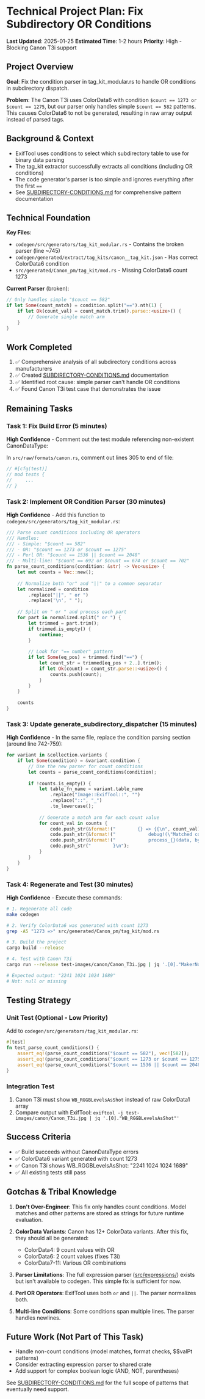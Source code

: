 # Technical Project Plan: Fix Subdirectory OR Conditions

**Last Updated**: 2025-01-25
**Estimated Time**: 1-2 hours
**Priority**: High - Blocking Canon T3i support

## Project Overview

**Goal**: Fix the condition parser in tag_kit_modular.rs to handle OR conditions in subdirectory dispatch.

**Problem**: The Canon T3i uses ColorData6 with condition `$count == 1273 or $count == 1275`, but our parser only handles simple `$count == 582` patterns. This causes ColorData6 to not be generated, resulting in raw array output instead of parsed tags.

## Background & Context

- ExifTool uses conditions to select which subdirectory table to use for binary data parsing
- The tag_kit extractor successfully extracts all conditions (including OR conditions)
- The code generator's parser is too simple and ignores everything after the first `==`
- See [SUBDIRECTORY-CONDITIONS.md](../guides/SUBDIRECTORY-CONDITIONS.md) for comprehensive pattern documentation

## Technical Foundation

**Key Files**:
- `codegen/src/generators/tag_kit_modular.rs` - Contains the broken parser (line ~745)
- `codegen/generated/extract/tag_kits/canon__tag_kit.json` - Has correct ColorData6 condition
- `src/generated/Canon_pm/tag_kit/mod.rs` - Missing ColorData6 count 1273

**Current Parser** (broken):
```rust
// Only handles simple "$count == 582"
if let Some(count_match) = condition.split("==").nth(1) {
    if let Ok(count_val) = count_match.trim().parse::<usize>() {
        // Generate single match arm
    }
}
```

## Work Completed

1. ✅ Comprehensive analysis of all subdirectory conditions across manufacturers
2. ✅ Created [SUBDIRECTORY-CONDITIONS.md](../guides/SUBDIRECTORY-CONDITIONS.md) documentation
3. ✅ Identified root cause: simple parser can't handle OR conditions
4. ✅ Found Canon T3i test case that demonstrates the issue

## Remaining Tasks

### Task 1: Fix Build Error (5 minutes)

**High Confidence** - Comment out the test module referencing non-existent CanonDataType:

In `src/raw/formats/canon.rs`, comment out lines 305 to end of file:
```rust
// #[cfg(test)]
// mod tests {
//     ...
// }
```

### Task 2: Implement OR Condition Parser (30 minutes)

**High Confidence** - Add this function to `codegen/src/generators/tag_kit_modular.rs`:

```rust
/// Parse count conditions including OR operators
/// Handles:
/// - Simple: "$count == 582"
/// - OR: "$count == 1273 or $count == 1275"
/// - Perl OR: "$count == 1536 || $count == 2048"
/// - Multi-line: "$count == 692 or $count == 674 or $count == 702"
fn parse_count_conditions(condition: &str) -> Vec<usize> {
    let mut counts = Vec::new();
    
    // Normalize both "or" and "||" to a common separator
    let normalized = condition
        .replace("||", " or ")
        .replace('\n', " ");
    
    // Split on " or " and process each part
    for part in normalized.split(" or ") {
        let trimmed = part.trim();
        if trimmed.is_empty() {
            continue;
        }
        
        // Look for "== number" pattern
        if let Some(eq_pos) = trimmed.find("==") {
            let count_str = trimmed[eq_pos + 2..].trim();
            if let Ok(count) = count_str.parse::<usize>() {
                counts.push(count);
            }
        }
    }
    
    counts
}
```

### Task 3: Update generate_subdirectory_dispatcher (15 minutes)

**High Confidence** - In the same file, replace the condition parsing section (around line 742-759):

```rust
for variant in &collection.variants {
    if let Some(condition) = &variant.condition {
        // Use the new parser for count conditions
        let counts = parse_count_conditions(condition);
        
        if !counts.is_empty() {
            let table_fn_name = variant.table_name
                .replace("Image::ExifTool::", "")
                .replace("::", "_")
                .to_lowercase();
            
            // Generate a match arm for each count value
            for count_val in counts {
                code.push_str(&format!("        {} => {{\n", count_val));
                code.push_str(&format!("            debug!(\"Matched count {} for variant {}\");\n", count_val, table_fn_name));
                code.push_str(&format!("            process_{}(data, byte_order)\n", table_fn_name));
                code.push_str("        }\n");
            }
        }
    }
}
```

### Task 4: Regenerate and Test (30 minutes)

**High Confidence** - Execute these commands:

```bash
# 1. Regenerate all code
make codegen

# 2. Verify ColorData6 was generated with count 1273
grep -A5 "1273 =>" src/generated/Canon_pm/tag_kit/mod.rs

# 3. Build the project
cargo build --release

# 4. Test with Canon T3i
cargo run --release test-images/canon/Canon_T3i.jpg | jq '.[0]."MakerNotes:WB_RGGBLevelsAsShot"'

# Expected output: "2241 1024 1024 1689"
# Not: null or missing
```

## Testing Strategy

### Unit Test (Optional - Low Priority)
Add to `codegen/src/generators/tag_kit_modular.rs`:
```rust
#[test]
fn test_parse_count_conditions() {
    assert_eq!(parse_count_conditions("$count == 582"), vec![582]);
    assert_eq!(parse_count_conditions("$count == 1273 or $count == 1275"), vec![1273, 1275]);
    assert_eq!(parse_count_conditions("$count == 1536 || $count == 2048"), vec![1536, 2048]);
}
```

### Integration Test
1. Canon T3i must show `WB_RGGBLevelsAsShot` instead of raw ColorData1 array
2. Compare output with ExifTool: `exiftool -j test-images/canon/Canon_T3i.jpg | jq '.[0]."WB_RGGBLevelsAsShot"'`

## Success Criteria

- ✅ Build succeeds without CanonDataType errors
- ✅ ColorData6 variant generated with count 1273
- ✅ Canon T3i shows WB_RGGBLevelsAsShot: "2241 1024 1024 1689"
- ✅ All existing tests still pass

## Gotchas & Tribal Knowledge

1. **Don't Over-Engineer**: This fix only handles count conditions. Model matches and other patterns are stored as strings for future runtime evaluation.

2. **ColorData Variants**: Canon has 12+ ColorData variants. After this fix, they should all be generated:
   - ColorData4: 9 count values with OR
   - ColorData6: 2 count values (fixes T3i)
   - ColorData7-11: Various OR combinations

3. **Parser Limitations**: The full expression parser ([src/expressions/](../../src/expressions/)) exists but isn't available to codegen. This simple fix is sufficient for now.

4. **Perl OR Operators**: ExifTool uses both `or` and `||`. The parser normalizes both.

5. **Multi-line Conditions**: Some conditions span multiple lines. The parser handles newlines.

## Future Work (Not Part of This Task)

- Handle non-count conditions (model matches, format checks, $$valPt patterns)
- Consider extracting expression parser to shared crate
- Add support for complex boolean logic (AND, NOT, parentheses)

See [SUBDIRECTORY-CONDITIONS.md](../guides/SUBDIRECTORY-CONDITIONS.md) for the full scope of patterns that eventually need support.